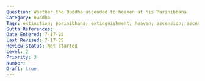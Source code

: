 ```yaml
---
Question: Whether the Buddha ascended to heaven at his Pārinibbāna
Category: Buddha
Tags: extinction; parinibbana; extinguishment; heaven; ascension; ascent
Sutta References:
Date Entered: 7-17-25
Last Revised: 7-17-25
Review Status: Not started
Level: 2
Priority: 3
Number: 
Draft: true
---
```

